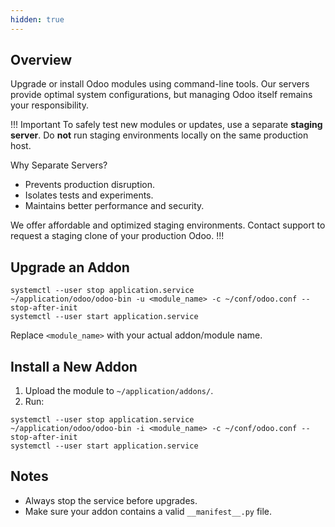 ```yaml
---
hidden: true
---
```

## Overview
Upgrade or install Odoo modules using command-line tools. Our servers provide optimal system configurations, but managing Odoo itself remains your responsibility.

!!! Important
To safely test new modules or updates, use a separate **staging server**. Do **not** run staging environments locally on the same production host.

Why Separate Servers?
* Prevents production disruption.
* Isolates tests and experiments.
* Maintains better performance and security.

We offer affordable and optimized staging environments. Contact support to request a staging clone of your production Odoo.
!!!

## Upgrade an Addon

```
systemctl --user stop application.service
~/application/odoo/odoo-bin -u <module_name> -c ~/conf/odoo.conf --stop-after-init
systemctl --user start application.service
```

Replace `<module_name>` with your actual addon/module name.

## Install a New Addon

1. Upload the module to `~/application/addons/`.
2. Run:

```
systemctl --user stop application.service
~/application/odoo/odoo-bin -i <module_name> -c ~/conf/odoo.conf --stop-after-init
systemctl --user start application.service
```

## Notes
- Always stop the service before upgrades.
- Make sure your addon contains a valid `__manifest__.py` file.
